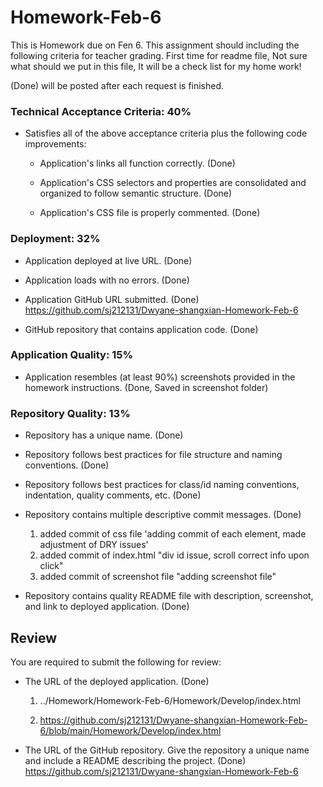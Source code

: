 # Homework-Feb-6

This is Homework due on Fen 6.
This assignment should including the following criteria for teacher grading. 
First time for readme file, Not sure what should we put in this file, It will be a check list for my home work!

(Done) will be posted after each request is finished.

### Technical Acceptance Criteria: 40%
* Satisfies all of the above acceptance criteria plus the following code improvements: 

  * Application's links all function correctly. (Done)

  * Application's CSS selectors and properties are consolidated and organized to follow semantic structure. (Done)

  * Application's CSS file is properly commented. (Done)

### Deployment: 32%

* Application deployed at live URL. (Done)

* Application loads with no errors. (Done)

* Application GitHub URL submitted. (Done)
    https://github.com/sj212131/Dwyane-shangxian-Homework-Feb-6

* GitHub repository that contains application code. (Done)

### Application Quality: 15%

* Application resembles (at least 90%) screenshots provided in the homework instructions. (Done, Saved in screenshot folder)

### Repository Quality: 13%

* Repository has a unique name. (Done)

* Repository follows best practices for file structure and naming conventions. (Done)

* Repository follows best practices for class/id naming conventions, indentation, quality comments, etc. (Done)

* Repository contains multiple descriptive commit messages. (Done)
    1. added commit of css file 'adding commit of each element, made adjustment of DRY issues'
    2. added commit of index.html "div id issue, scroll correct info upon click"
    3. added commit of screenshot file "adding screenshot file"

* Repository contains quality README file with description, screenshot, and link to deployed application. (Done)

## Review

You are required to submit the following for review:

* The URL of the deployed application. (Done)

    1. ../Homework/Homework-Feb-6/Homework/Develop/index.html

    2. https://github.com/sj212131/Dwyane-shangxian-Homework-Feb-6/blob/main/Homework/Develop/index.html

* The URL of the GitHub repository. Give the repository a unique name and include a README describing the project. (Done)
    https://github.com/sj212131/Dwyane-shangxian-Homework-Feb-6
